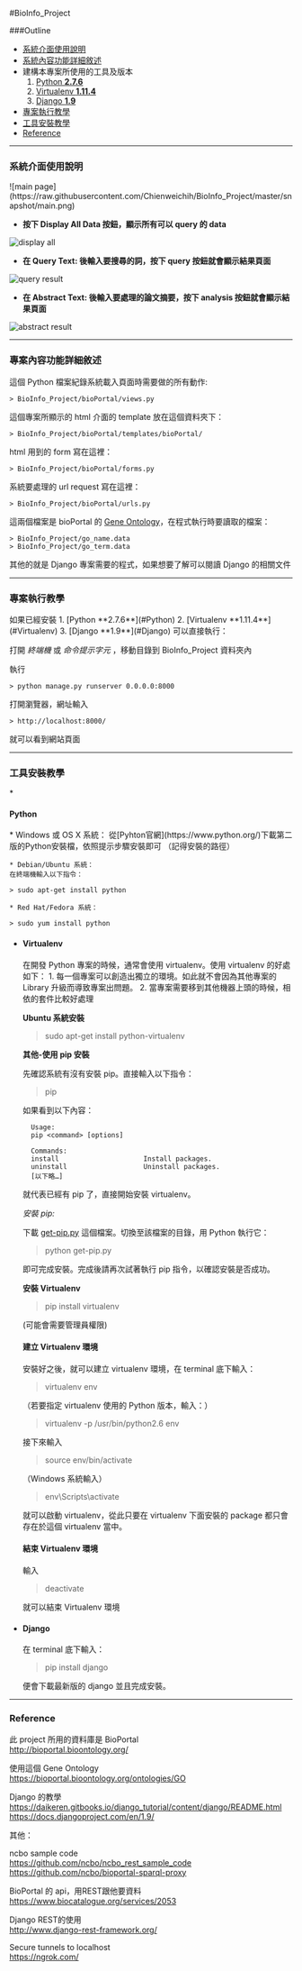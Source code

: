#BioInfo_Project  
  
###Outline  
* [系統介面使用說明](#System_Interface)  
* [系統內容功能詳細敘述](#System_Content)  
* 建構本專案所使用的工具及版本  
	1. [Python **2.7.6**](#Python)  
	2. [Virtualenv **1.11.4**](#Virtualenv)  
	3. [Django **1.9**](#Django)  
* [專案執行教學](#Build_Step)  
* [工具安裝教學](#Tool_Install)  
* [Reference](#Reference)  
  
*************************************************************************************************************
  
<h3 id="System_Interface">系統介面使用說明</h3>  
![main page](https://raw.githubusercontent.com/Chienweichih/BioInfo_Project/master/snapshot/main.png)  
  
* **按下 Display All Data 按鈕，顯示所有可以 query 的 data**  
  
![display all](https://raw.githubusercontent.com/Chienweichih/BioInfo_Project/master/snapshot/display_all.png)  
  
* **在 Query Text: 後輸入要搜尋的詞，按下 query 按鈕就會顯示結果頁面**  
  
![query result](https://raw.githubusercontent.com/Chienweichih/BioInfo_Project/master/snapshot/query.png)  
  
* **在 Abstract Text: 後輸入要處理的論文摘要，按下 analysis 按鈕就會顯示結果頁面**  
  
![abstract result](https://raw.githubusercontent.com/Chienweichih/BioInfo_Project/master/snapshot/abstract.png)  
  
*************************************************************************************************************
  
<h3 id="System_Content">專案內容功能詳細敘述</h3>  
這個 Python 檔案紀錄系統載入頁面時需要做的所有動作:  
  
	> BioInfo_Project/bioPortal/views.py  
  
這個專案所顯示的 html 介面的 template 放在這個資料夾下：  
  
	> BioInfo_Project/bioPortal/templates/bioPortal/  
  
html 用到的 form 寫在這裡：  
  
	> BioInfo_Project/bioPortal/forms.py  
  
系統要處理的 url request 寫在這裡：  
  
	> BioInfo_Project/bioPortal/urls.py  
  
這兩個檔案是 bioPortal 的 [Gene Ontology](https://bioportal.bioontology.org/ontologies/GO)，在程式執行時要讀取的檔案：  
  
	> BioInfo_Project/go_name.data  
	> BioInfo_Project/go_term.data  
  
其他的就是 Django 專案需要的程式，如果想要了解可以閱讀 Django 的相關文件  
  
*************************************************************************************************************
  
<h3 id="Build_Step">專案執行教學</h3>  
如果已經安裝
1. [Python **2.7.6**](#Python)  
2. [Virtualenv **1.11.4**](#Virtualenv)  
3. [Django **1.9**](#Django)  
可以直接執行：  
  
打開 *終端機* 或 *命令提示字元* ，移動目錄到 BioInfo_Project 資料夾內  
  
執行  
  
	> python manage.py runserver 0.0.0.0:8000  
  
打開瀏覽器，網址輸入  
  
	> http://localhost:8000/  
  
就可以看到網站頁面  
  
*************************************************************************************************************
  
<h3 id="Tool_Install">工具安裝教學</h3>  
* <h4 id="Python">Python</h4>  
	* Windows 或 OS X 系統：  
	從[Pyhton官網](https://www.python.org/)下載第二版的Python安裝檔，依照提示步驟安裝即可 （記得安裝的路徑）  
	  
	* Debian/Ubuntu 系統：  
	在終端機輸入以下指令：  
		  
	> sudo apt-get install python  
	  
	* Red Hat/Fedora 系統：  
		  
	> sudo yum install python  
  
* <h4 id="Virtualenv">Virtualenv</h4>  
	在開發 Python 專案的時候，通常會使用 virtualenv。使用 virtualenv 的好處如下：  
	1. 每一個專案可以創造出獨立的環境。如此就不會因為其他專案的 Library 升級而導致專案出問題。  
	2. 當專案需要移到其他機器上頭的時候，相依的套件比較好處理  
  
	**Ubuntu 系統安裝**  
	  
	> sudo apt-get install python-virtualenv  
	  
	  
	**其他-使用 pip 安裝**  
	  
	先確認系統有沒有安裝 pip。直接輸入以下指令：  
	  
	> pip  
	  
	如果看到以下內容：  
  
		Usage:  
		pip <command> [options]  
		  
		Commands:  
		install                     Install packages.  
		uninstall                   Uninstall packages.  
		[以下略…]  
  
	就代表已經有 pip 了，直接開始安裝 virtualenv。  
  
	*安裝 pip:*  
  
	下載 [get-pip.py](https://bootstrap.pypa.io/get-pip.py) 這個檔案。切換至該檔案的目錄，用 Python 執行它：  
  
	> python get-pip.py  
  
	即可完成安裝。完成後請再次試著執行 pip 指令，以確認安裝是否成功。  
	  
	**安裝 Virtualenv**  
	  
	> pip install virtualenv  
  
	(可能會需要管理員權限)  
  	
	<h4 id="Virtualenv">建立 Virtualenv 環境</h4>  
	安裝好之後，就可以建立 virtualenv 環境，在 terminal 底下輸入：  
  	
	> virtualenv env  
  
	（若要指定 virtualenv 使用的 Python 版本，輸入：）  
  
	> virtualenv -p /usr/bin/python2.6 env  
  
	接下來輸入  
  
	> source env/bin/activate  
  
	（Windows 系統輸入）  
  
	> env\Scripts\activate  
  
	就可以啟動 virtualenv，從此只要在 virtualenv 下面安裝的 package 都只會存在於這個 virtualenv 當中。  
  
	<h4>結束 Virtualenv 環境</h4>  
  
	輸入  
  
	> deactivate  
  
	就可以結束 Virtualenv 環境  
  
* <h4 id="Django">Django</h4>  
  
	在 terminal 底下輸入：  
  
	> pip install django  
  
	便會下載最新版的 django 並且完成安裝。  
  
*************************************************************************************************************
  
<h3 id="Reference">Reference</h3>  
  
此 project 所用的資料庫是 BioPortal  
http://bioportal.bioontology.org/  
  
使用這個 Gene Ontology  
https://bioportal.bioontology.org/ontologies/GO  
  
Django 的教學  
https://daikeren.gitbooks.io/django_tutorial/content/django/README.html  
https://docs.djangoproject.com/en/1.9/  
  
其他：  
  
ncbo sample code  
https://github.com/ncbo/ncbo_rest_sample_code  
https://github.com/ncbo/bioportal-sparql-proxy  
  
BioPortal 的 api，用REST跟他要資料  
https://www.biocatalogue.org/services/2053  
  
Django REST的使用  
http://www.django-rest-framework.org/  
  
Secure tunnels to localhost  
https://ngrok.com/  

